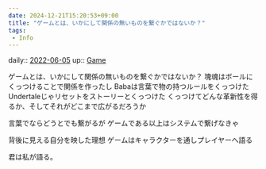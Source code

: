 ```yaml
---
date: 2024-12-21T15:20:53+09:00
title: "ゲームとは、いかにして関係の無いものを繋ぐかではないか？"
tags:
 - Info
---
```


daily:: [2022-06-05](Daily_Note/2022-06-05.md)
up:: [Game](../Bar/Novel/Topics/Game.md)

ゲームとは、いかにして関係の無いものを繋ぐかではないか？
塊魂はボールにくっつけることで関係を作ったし
Babaは言葉で物の持つルールをくっつけた
Undertaleじゃリセットをストーリーとくっつけた
くっつけてどんな革新性を得るか、そしてそれがどこまで広がるだろうか

言葉でならどうとでも繋がるが
ゲームである以上はシステムで繋げなきゃ

背後に見える自分を映した理想
ゲームはキャラクターを通しプレイヤーへ語る

君は私が語る。
